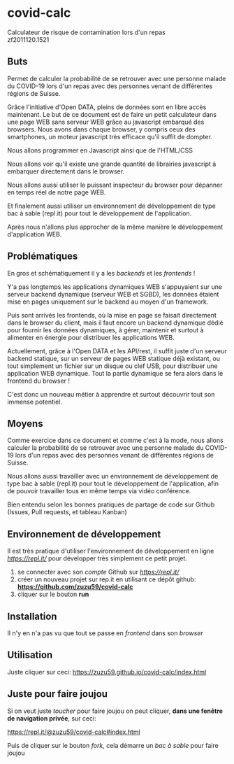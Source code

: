 # covid-calc
Calculateur de risque de contamination lors d'un repas<br>
zf2011120.1521

## Buts
Permet de calculer la probabilité de se retrouver avec une personne malade du COVID-19 lors d'un repas avec des personnes venant de différentes régions de Suisse.

Grâce l'initiative d'Open DATA, pleins de données sont en libre accès maintenant. Le but de ce document est de faire un petit calculateur dans une page WEB sans serveur WEB grâce au javascript embarqué des browsers. Nous avons dans chaque browser, y compris ceux des smartphones, un moteur javascript très efficace qu'il suffit de dompter. 

Nous allons programmer en Javascript ainsi que de l'HTML/CSS

Nous allons voir qu'il existe une grande quantité de librairies javascript à embarquer directement dans le browser.

Nous allons aussi utiliser le puissant inspecteur du browser pour dépanner en temps réel de notre page WEB.

Et finalement aussi utiliser un environnement de développement de type bac à sable (repl.it) pour tout le développement de l'application.

Après nous n'allons plus approcher de la même manière le développement d'application WEB.


## Problématiques
En gros et schématiquement il y a les *backends* et les *frontends* !

Y'a pas longtemps les applications dynamiques WEB s'appuyaient sur une serveur backend dynamique (serveur WEB et SGBD), les données étaient mise en pages uniquement sur le backend au moyen d'un framework. 

Puis sont arrivés les frontends, où la mise en page se faisait directement dans le browser du client, mais il faut encore un backend dynamique dédié pour fournir les données dynamiques, à gérer, maintenir et surtout à alimenter en énergie pour distribuer les applications WEB.

Actuellement, grâce à l'Open DATA et les API/rest, il suffit juste d'un serveur backend statique, sur un serveur de pages WEB statique déjà existant, ou tout simplement un fichier sur un disque ou clef USB, pour distribuer une application WEB dynamique. Tout la partie dynamique se fera alors dans le frontend du browser !

C'est donc un nouveau métier à apprendre et surtout découvrir tout son immense potentiel.


## Moyens
Comme exercice dans ce document et comme c'est à la mode, nous allons calculer la probabilité de se retrouver avec une personne malade du COVID-19 lors d'un repas avec des personnes venant de différentes régions de Suisse.

Nous allons aussi travailler avec un environnement de développement de type bac à sable (repl.it) pour tout le développement de l'application, afin de pouvoir travailler tous en même temps via vidéo conférence.

Bien entendu selon les bonnes pratiques de partage de code sur Github (Issues, Pull requests, et tableau Kanban)


## Environnement de développement
Il est très pratique d'utiliser l'environnement de développement en ligne *https://repl.it/* pour développer très simplement ce petit projet.

1. se connecter avec son *compte* Github sur *https://repl.it/*
1. créer un nouveau projet sur rep.it en utilisant ce dépôt github: **https://github.com/zuzu59/covid-calc**
1. cliquer sur le bouton **run**


## Installation
Il n'y en n'a pas vu que tout se passe en *frontend* dans son *browser*


## Utilisation
Juste cliquer sur ceci:
https://zuzu59.github.io/covid-calc/index.html


## Juste pour faire joujou
Si on veut juste *toucher* pour faire joujou on peut cliquer, **dans une fenêtre de navigation privée**, sur ceci:

https://repl.it/@zuzu59/covid-calc#index.html

Puis de cliquer sur le bouton *fork*, cela démarre un *bac à sable* pour faire joujou
